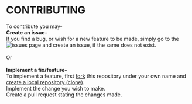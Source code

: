 # CONTRIBUTING
To contribute you may-<br/>
<b>Create an issue-</b><br/>
  If you find a bug, or wish for a new feature to be made, simply go to the ![issues](https://github.com/rincemust/compile/issues) page and create an issue, if the same does not exist.<br/><br/>
Or <br/><br/>
<b>Implement a fix/feature-</b><br/>
  To implement a feature, first [fork](https://help.github.com/articles/fork-a-repo/) this repository under your own name and [create a local repository (clone)](https://help.github.com/articles/cloning-a-repository/).<br/>
  Implement the change you wish to make.<br/>
  Create a pull request stating the changes made.<br/>
